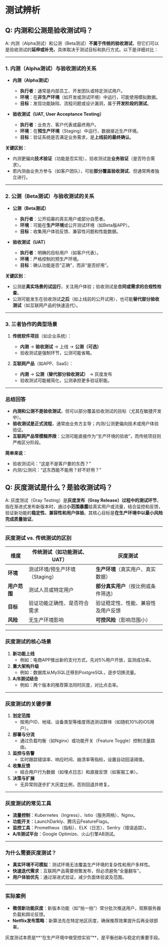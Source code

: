 # 测试辨析


## Q: 内测和公测是验收测试吗？
A: 内测（Alpha测试）和公测（Beta测试）**不属于传统的验收测试**，但它们可以是验收测试的**延伸或补充**，具体取决于测试目标和执行方式。以下是详细对比：

---

### **1. 内测（Alpha测试）与验收测试的关系**
- **内测（Alpha测试）**  
  - **执行者**：通常是内部员工、开发团队或特定测试用户。  
  - **环境**：在**非生产环境**（如开发或测试环境）中运行，可能使用模拟数据。  
  - **目标**：发现功能缺陷、流程问题或设计漏洞，属于**开发阶段的测试**。  

- **验收测试（UAT, User Acceptance Testing）**  
  - **执行者**：业务方、客户代表或最终用户。  
  - **环境**：在**预生产环境**（Staging）中运行，数据接近生产环境。  
  - **目标**：验证系统是否满足业务需求，是**上线前的最终确认**。  

**关键区别**：  
- 内测更偏向**技术验证**（功能是否实现），验收测试是**业务验证**（是否符合需求）。  
- 若内测由业务方参与（如客户团队），可能**部分覆盖验收测试**，但通常两者独立进行。

---

### **2. 公测（Beta测试）与验收测试的关系**
- **公测（Beta测试）**  
  - **执行者**：公开招募的真实用户或部分自愿者。  
  - **环境**：可能在**生产环境**或公开测试环境（如Beta版APP）。  
  - **目标**：收集用户体验反馈、兼容性问题和性能数据。  

- **验收测试（UAT）**  
  - **执行者**：明确的目标用户（如客户代表）。  
  - **环境**：严格控制的预生产环境。  
  - **目标**：确认功能是否“正确”，而非“是否好用”。  

**关键区别**：  
- 公测是**真实场景的试运行**，关注用户体验；验收测试是**合同或需求的合规性检查**。  
- 公测可能发生在验收测试**之后**（如上线前的公开试用），也可能**替代部分验收测试**（如互联网产品的快速迭代）。

---

### **3. 三者协作的典型场景**
1. **传统软件项目**（如企业系统）：  
   - **内测** → **验收测试** → 上线 → **公测（可选）**  
   - 验收测试是强制环节，公测可能省略。

2. **互联网产品**（如APP、SaaS）：  
   - **内测** → **公测（替代部分验收测试）** → 灰度发布  
   - 验收测试可能被简化，公测承担更多验证职能。

---

### **总结回答**
- **内测和公测不是验收测试**，但可以部分覆盖验收测试的目标（尤其在敏捷开发中）。  
- **验收测试是正式流程**，通常由业务方主导；内测/公测更偏向技术或用户体验验证。  
- **互联网产品常模糊界限**：公测可能直接作为“生产环境的验收”，而传统项目则严格区分阶段。  

**简单来说**：  
- 验收测试问：“这是不是客户要的东西？”  
- 内测/公测问：“这东西能不能用？好不好用？”



## Q: 灰度测试是什么？是验收测试吗？
A: 灰度测试（Gray Testing）是**灰度发布（Gray Release）过程中的测试环节**，指在渐进式发布新版本时，通过**小范围暴露**给真实用户或流量，结合监控和反馈，验证新功能的**稳定性、兼容性和用户体验**。其核心目标是**在生产环境中以最小风险完成质量验证**。

---

### **灰度测试 vs. 传统测试的区别**
| **维度**       | **传统测试（如功能测试、UAT）**       | **灰度测试**                     |
|----------------|-------------------------------------|--------------------------------|
| **环境**       | 测试环境/预生产环境（Staging）        | **生产环境**（真实用户、真实数据） |
| **用户范围**   | 测试人员或特定用户                   | **部分真实用户**（按比例或条件筛选） |
| **目标**       | 验证功能正确性、是否符合需求          | 验证稳定性、性能、兼容性及用户反馈  |
| **风险**       | 无生产环境影响                      | **可控风险**（影响范围小）        |

---

### **灰度测试的核心场景**
1. **新功能上线**  
   - 例如：电商APP推出新的支付方式，先对5%用户开放，监测成功率。
2. **重大架构升级**  
   - 例如：数据库从MySQL迁移到PostgreSQL，逐步切换流量。
3. **A/B测试结合**  
   - 例如：两个版本的推荐算法同时灰度，对比点击率。

---

### **灰度测试的关键步骤**
1. **划定范围**  
   - 按用户ID、地域、设备类型等维度筛选测试群体（如随机10%的iOS用户）。
2. **部署与分流**  
   - 通过负载均衡（如Nginx）或功能开关（Feature Toggle）控制流量路由。
3. **监控与告警**  
   - 实时跟踪错误率、响应时间、崩溃率等指标，设置自动回滚阈值。
4. **收集反馈**  
   - 结合用户行为数据（如埋点日志）和直接反馈（如客服工单）。
5. **决策与扩展**  
   - 无异常则逐步扩大灰度比例，否则回退并修复。

---

### **灰度测试的常见工具**
- **流量控制**：Kubernetes（Ingress）、Istio（服务网格）、Nginx。
- **功能开关**：LaunchDarkly、腾讯云FeatureFlags。
- **监控工具**：Prometheus（指标）、ELK（日志）、Sentry（错误追踪）。
- **A/B测试平台**：Google Optimize、火山引擎AB测试。

---

### **为什么需要灰度测试？**
- **真实环境不可模拟**：测试环境无法覆盖生产环境的复杂性和用户多样性。
- **快速迭代需求**：互联网产品需要频繁发布，但必须避免“全量翻车”。
- **用户体验优先**：通过渐进式验证，减少负面体验波及范围。

---

### **实际案例**
- **微信新功能灰度**：新版本功能（如“拍一拍”）常分批次推送用户，观察服务器负载和舆论反馈。
- **Netflix发布策略**：新算法先在特定地区灰度，确保推荐效果提升后再全球部署。

灰度测试本质是**“在生产环境中做受控实验”**，是平衡创新与稳定的重要手段。